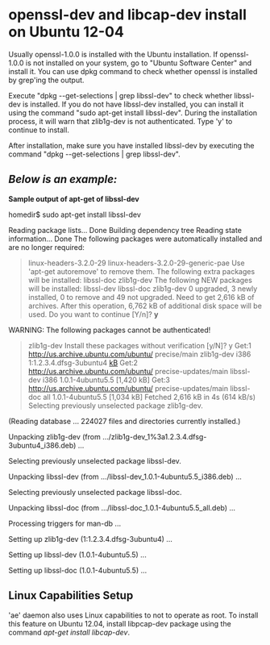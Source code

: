 # openssl-dev and libcap-dev install on Ubuntu 12-04 #

Usually openssl-1.0.0 is installed with the Ubuntu installation.  If openssl-1.0.0 is not installed on your system, go to "Ubuntu Software Center" and install it.  You can use dpkg command to check whether openssl is installed by grep'ing the output.

Execute "dpkg --get-selections | grep libssl-dev" to check whether libssl-dev is installed.  If you do not have libssl-dev installed, you can install it using the command "sudo apt-get install libssl-dev".  During the installation process, it will warn that zlib1g-dev is not authenticated.  Type 'y' to continue to install.

After installation, make sure you have installed libssl-dev by executing the command "dpkg --get-selections | grep libssl-dev".


## _Below is an example:_ ##

**Sample output of apt-get of libssl-dev**

homedir$ sudo apt-get install libssl-dev

Reading package lists... Done
Building dependency tree
Reading state information... Done
The following packages were automatically installed and are no longer required:
> linux-headers-3.2.0-29 linux-headers-3.2.0-29-generic-pae
Use 'apt-get autoremove' to remove them.
The following extra packages will be installed:
> libssl-doc zlib1g-dev
The following NEW packages will be installed:
> libssl-dev libssl-doc zlib1g-dev
0 upgraded, 3 newly installed, 0 to remove and 49 not upgraded.
Need to get 2,616 kB of archives.
After this operation, 6,762 kB of additional disk space will be used.
Do you want to continue [Y/n]? **y**

WARNING: The following packages cannot be authenticated!
> zlib1g-dev
Install these packages without verification [y/N]? y
Get:1 http://us.archive.ubuntu.com/ubuntu/ precise/main zlib1g-dev i386 1:1.2.3.4.dfsg-3ubuntu4 [kB](162.md)
Get:2 http://us.archive.ubuntu.com/ubuntu/ precise-updates/main libssl-dev i386 1.0.1-4ubuntu5.5 [1,420 kB]
Get:3 http://us.archive.ubuntu.com/ubuntu/ precise-updates/main libssl-doc all 1.0.1-4ubuntu5.5 [1,034 kB]
Fetched 2,616 kB in 4s (614 kB/s)
Selecting previously unselected package zlib1g-dev.

(Reading database ... 224027 files and directories currently installed.)

Unpacking zlib1g-dev (from .../zlib1g-dev\_1%3a1.2.3.4.dfsg-3ubuntu4\_i386.deb) ...

Selecting previously unselected package libssl-dev.

Unpacking libssl-dev (from .../libssl-dev\_1.0.1-4ubuntu5.5\_i386.deb) ...

Selecting previously unselected package libssl-doc.

Unpacking libssl-doc (from .../libssl-doc\_1.0.1-4ubuntu5.5\_all.deb) ...

Processing triggers for man-db ...

Setting up zlib1g-dev (1:1.2.3.4.dfsg-3ubuntu4) ...

Setting up libssl-dev (1.0.1-4ubuntu5.5) ...

Setting up libssl-doc (1.0.1-4ubuntu5.5) ...

## Linux Capabilities Setup ##
'ae' daemon also uses Linux capabilities to not to operate as root.  To install this feature on Ubuntu 12.04, install libpcap-dev package using the command _apt-get install libcap-dev_.